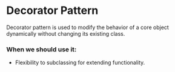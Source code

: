 # Decorator Pattern
Decorator pattern is used to modify the behavior of a core object dynamically without changing its existing class.

### When we should use it:
- Flexibility to subclassing for extending functionality. 
